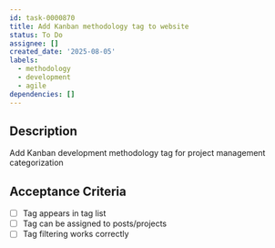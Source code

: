 ```yaml
---
id: task-0000870
title: Add Kanban methodology tag to website
status: To Do
assignee: []
created_date: '2025-08-05'
labels:
  - methodology
  - development
  - agile
dependencies: []
---
```


## Description

Add Kanban development methodology tag for project management categorization

## Acceptance Criteria

- [ ] Tag appears in tag list
- [ ] Tag can be assigned to posts/projects
- [ ] Tag filtering works correctly
